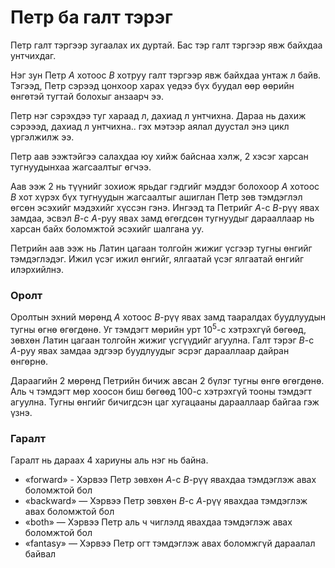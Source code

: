 Петр ба галт тэрэг
==================

Петр галт тэргээр зугаалах их дуртай. Бас тэр галт тэргээр явж байхдаа унтчихдаг.

Нэг зун Петр $A$ хотоос $B$ хотруу галт тэргээр явж байхдаа унтаж л байв. Тэгээд, Петр сэрээд цонхоор харах үедээ бүх буудал өөр өөрийн өнгөтэй тугтай болохыг анзаарч ээ.

Петр нэг сэрэхдээ туг хараад л, дахиад л унтчихна. Дараа нь дахиж сэрэээд, дахиад л унтчихна.. гэх мэтээр аялал дуустал энэ цикл үргэлжилж ээ.

Петр аав ээжтэйгээ салахдаа юу хийж байснаа хэлж, 2 хэсэг харсан тугнуудынхаа жагсаалтыг өгчээ.

Аав ээж 2 нь түүнийг зохиож ярьдаг гэдгийг мэддэг болохоор $A$ хотоос $B$ хот хүрэх бүх тугнуудын жагсаалтыг ашиглан Петр зөв тэмдэглэл өгсөн эсэхийг мэдэхийг хүссэн гэнэ. Ингээд та Петрийг $A$-с $B$-рүү явах замдаа, эсвэл $B$-с $A$-руу явах замд өгөгдсөн тугнуудыг дарааллаар нь харсан байх боломжтой эсэхийг шалгана уу.

Петрийн аав ээж нь Латин цагаан толгойн жижиг үсгээр тугны өнгийг тэмдэглэдэг. Ижил үсэг ижил өнгийг, ялгаатай үсэг ялгаатай өнгийг илэрхийлнэ.

### Оролт

Оролтын эхний мөрөнд $A$ хотоос $B$-рүү явах замд тааралдах буудлуудын тугны өгнө өгөгдөнө. Уг тэмдэгт мөрийн урт $10^5$-с хэтрэхгүй бөгөөд, зөвхөн Латин цагаан толгойн жижиг үсгүүдийг агуулна. Галт тэрэг $B$-с $A$-руу явах замдаа эдгээр буудлуудыг эсрэг дарааллаар дайран өнгөрнө.

Дараагийн 2 мөрөнд Петрийн бичиж авсан 2 бүлэг тугны өнгө өгөгдөнө. Аль ч тэмдэгт мөр хоосон биш бөгөөд $100$-с хэтрэхгүй тооны тэмдэгт агуулна. Тугны өнгийг бичигдсэн цаг хугацааны дарааллаар байгаа гэж үзнэ.

### Гаралт

Гаралт нь дараах 4 хариуны аль нэг нь байна.

 - «forward» - Хэрвээ Петр зөвхөн $A$-с $B$-рүү явахдаа тэмдэглэж авах боломжтой бол
 - «backward» — Хэрвээ Петр зөвхөн $B$-с $A$-рүү явахдаа тэмдэглэж авах боломжтой бол
 - «both» — Хэрвээ Петр аль ч чиглэлд явахдаа тэмдэглэж авах боломжтой бол
 - «fantasy» — Хэрвээ Петр огт тэмдэглэж авах боломжгүй дараалал байвал

